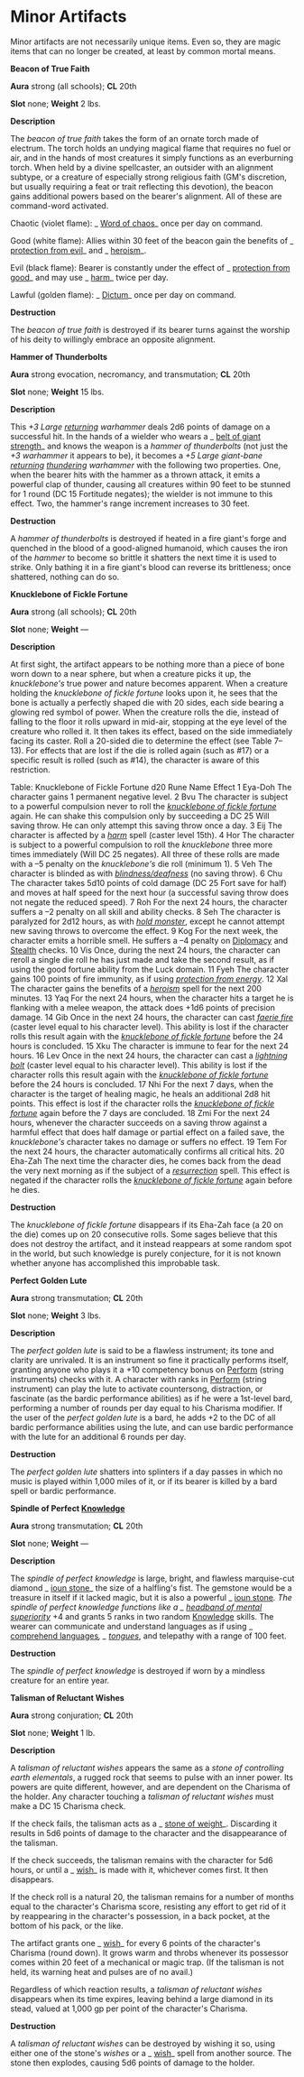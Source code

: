 # Minor Artifacts

Minor artifacts are not necessarily unique items. Even so, they are magic items that can no longer be created, at least by common mortal means.

**Beacon of True Faith**

**Aura** strong (all schools); **CL** 20th

**Slot** none; **Weight** 2 lbs.

**Description**

The _beacon of true faith_ takes the form of an ornate torch made of electrum. The torch holds an undying magical flame that requires no fuel or air, and in the hands of most creatures it simply functions as an everburning torch. When held by a divine spellcaster, an outsider with an alignment subtype, or a creature of especially strong religious faith (GM's discretion, but usually requiring a feat or trait reflecting this devotion), the beacon gains additional powers based on the bearer's alignment. All of these are command-word activated.

Chaotic (violet flame): _ [Word of chaos](../../spells/wordOfChaos.html#_word-of-chaos)_ once per day on command.

Good (white flame): Allies within 30 feet of the beacon gain the benefits of _ [protection from evil](../../spells/protectionFromEvil.html#_protection-from-evil)_ and _ [heroism](../../spells/heroism.html#_heroism)_.

Evil (black flame): Bearer is constantly under the effect of _ [protection from good](../../spells/protectionFromGood.html#_protection-from-good)_ and may use _ [harm](../../spells/harm.html#_harm)_ twice per day.

Lawful (golden flame): _ [Dictum](../../spells/dictum.html#_dictum)_ once per day on command.

**Destruction**

The _beacon of true faith_ is destroyed if its bearer turns against the worship of his deity to willingly embrace an opposite alignment.

**Hammer of Thunderbolts**

**Aura** strong evocation, necromancy, and transmutation; **CL** 20th

**Slot** none; **Weight** 15 lbs.

**Description**

This _+3 Large [returning](../../magicItems/weapons.html#_weapons-returning) warhammer_ deals 2d6 points of damage on a successful hit. In the hands of a wielder who wears a _ [belt of giant strength](../../magicItems/wondrousItems.html#_belt-of-giant-strength)_ and knows the weapon is a _hammer of thunderbolts_ (not just the _+3 warhammer_ it appears to be), it becomes a _+5 Large giant-bane [returning](../../magicItems/weapons.html#_weapons-returning) [thundering](../../magicItems/weapons.html#_thundering) warhammer_ with the following two properties. One, when the bearer hits with the hammer as a thrown attack, it emits a powerful clap of thunder, causing all creatures within 90 feet to be stunned for 1 round (DC 15 Fortitude negates); the wielder is not immune to this effect. Two, the hammer's range increment increases to 30 feet.

**Destruction**

A _hammer of thunderbolts_ is destroyed if heated in a fire giant's forge and quenched in the blood of a good-aligned humanoid, which causes the iron of the _hammer_ to become so brittle it shatters the next time it is used to strike. Only bathing it in a fire giant's blood can reverse its brittleness; once shattered, nothing can do so.

**Knucklebone of Fickle Fortune**

**Aura** strong (all schools); **CL** 20th

**Slot** none; **Weight** —

**Description**

At first sight, the artifact appears to be nothing more than a piece of bone worn down to a near sphere, but when a creature picks it up, the _knucklebone's_ true power and nature becomes apparent. When a creature holding the _knucklebone of fickle fortune_ looks upon it, he sees that the bone is actually a perfectly shaped die with 20 sides, each side bearing a glowing red symbol of power. When the creature rolls the die, instead of falling to the floor it rolls upward in mid-air, stopping at the eye level of the creature who rolled it. It then takes its effect, based on the side immediately facing its caster. Roll a 20-sided die to determine the effect (see Table 7–13). For effects that are lost if the die is rolled again (such as #17) or a specific result is rolled (such as #14), the character is aware of this restriction.

<caption>Table: Knucklebone of Fickle Fortune</caption><thead><tr>
<th>d20</th>
<th>Rune Name</th>
<th>Effect</th>
</tr></thead><tbody>
<tr class="odd">
<td>1</td>
<td>Eya-Doh</td>
<td>The character gains 1 permanent negative level.</td>
</tr>
<tr class="even">
<td>2</td>
<td>Bvu</td>
<td>The character is subject to a powerful compulsion never to roll the <i><a href="#knucklebone-of-fickle-fortune">knucklebone of fickle fortune</a></i> again. He can shake this compulsion only by succeeding a DC 25 Will saving throw. He can only attempt this saving throw once a day.</td>
</tr>
<tr class="odd">
<td>3</td>
<td>Eij</td>
<td>The character is affected by a <i><a href="../../spells/harm.html#_harm">harm</a></i> spell (caster level 15th).</td>
</tr>
<tr class="even">
<td>4</td>
<td>Hor</td>
<td>The character is subject to a powerful compulsion to roll the <i>knucklebone</i> three more times immediately (Will DC 25 negates). All three of these rolls are made with a –5 penalty on the <i>knucklebone's</i> die roll (minimum 1).</td>
</tr>
<tr class="odd">
<td>5</td>
<td>Veh</td>
<td>The character is blinded as with <i><a href="../../spells/blindnessDeafness.html#_blindness-deafness">blindness/deafness</a></i> (no saving throw).</td>
</tr>
<tr class="even">
<td>6</td>
<td>Chu</td>
<td>The character takes 5d10 points of cold damage (DC 25 Fort save for half) and moves at half speed for the next hour (a successful saving throw does not negate the reduced speed).</td>
</tr>
<tr class="odd">
<td>7</td>
<td>Roh</td>
<td>For the next 24 hours, the character suffers a –2 penalty on all skill and ability checks.</td>
</tr>
<tr class="even">
<td>8</td>
<td>Seh</td>
<td>The character is paralyzed for 2d12 hours, as with <i><a href="../../spells/holdMonster.html#_hold-monster">hold monster</a></i>, except he cannot attempt new saving throws to overcome the effect.</td>
</tr>
<tr class="odd">
<td>9</td>
<td>Kog</td>
<td>For the next week, the character emits a horrible smell. He suffers a –4 penalty on <a href="../../skills/diplomacy.html#_diplomacy">Diplomacy</a> and <a href="../../skills/stealth.html#_stealth">Stealth</a> checks.</td>
</tr>
<tr class="even">
<td>10</td>
<td>Vis</td>
<td>Once, during the next 24 hours, the character can reroll a single die roll he has just made and take the second result, as if using the good fortune ability from the Luck domain.</td>
</tr>
<tr class="odd">
<td>11</td>
<td>Fyeh</td>
<td>The character gains 100 points of fire immunity, as if using <i><a href="../../spells/protectionFromEnergy.html#_protection-from-energy">protection from energy</a></i>.</td>
</tr>
<tr class="even">
<td>12</td>
<td>Xal</td>
<td>The character gains the benefits of a <i><a href="../../spells/heroism.html#_heroism">heroism</a></i> spell for the next 200 minutes.</td>
</tr>
<tr class="odd">
<td>13</td>
<td>Yaq</td>
<td>For the next 24 hours, when the character hits a target he is flanking with a melee weapon, the attack does +1d6 points of precision damage.</td>
</tr>
<tr class="even">
<td>14</td>
<td>Gib</td>
<td>Once in the next 24 hours, the character can cast <i><a href="../../spells/faerieFire.html#_faerie-fire">faerie fire</a></i> (caster level equal to his character level). This ability is lost if the character rolls this result again with the <i><a href="#knucklebone-of-fickle-fortune">knucklebone of fickle fortune</a></i> before the 24 hours is concluded.</td>
</tr>
<tr class="odd">
<td>15</td>
<td>Xku</td>
<td>The character is immune to fear for the next 24 hours.</td>
</tr>
<tr class="even">
<td>16</td>
<td>Lev</td>
<td>Once in the next 24 hours, the character can cast a <i><a href="../../spells/lightningBolt.html#_lightning-bolt">lightning bolt</a></i> (caster level equal to his character level). This ability is lost if the character rolls this result again with the <i><a href="#knucklebone-of-fickle-fortune">knucklebone of fickle fortune</a></i> before the 24 hours is concluded.</td>
</tr>
<tr class="odd">
<td>17</td>
<td>Nhi</td>
<td>For the next 7 days, when the character is the target of healing magic, he heals an additional 2d8 hit points. This effect is lost if the character rolls the <i><a href="#knucklebone-of-fickle-fortune">knucklebone of fickle fortune</a></i> again before the 7 days are concluded.</td>
</tr>
<tr class="even">
<td>18</td>
<td>Zmi</td>
<td>For the next 24 hours, whenever the character succeeds on a saving throw against a harmful effect that does half damage or partial effect on a failed save, the <i>knucklebone's</i> character takes no damage or suffers no effect.</td>
</tr>
<tr class="odd">
<td>19</td>
<td>Tem</td>
<td>For the next 24 hours, the character automatically confirms all critical hits.</td>
</tr>
<tr class="even">
<td>20</td>
<td>Eha-Zah</td>
<td>The next time the character dies, he comes back from the dead the very next morning as if the subject of a <i><a href="../../spells/resurrection.html#_resurrection">resurrection</a></i> spell. This effect is negated if the character rolls the <i><a href="#knucklebone-of-fickle-fortune">knucklebone of fickle fortune</a></i> again before he dies.</td>
</tr>
</tbody>

**Destruction**

The _knucklebone of fickle fortune_ disappears if its Eha-Zah face (a 20 on the die) comes up on 20 consecutive rolls. Some sages believe that this does not destroy the artifact, and it instead reappears at some random spot in the world, but such knowledge is purely conjecture, for it is not known whether anyone has accomplished this improbable task.

**Perfect Golden Lute**

**Aura** strong transmutation; **CL** 20th

**Slot** none; **Weight** 3 lbs.

**Description**

The _perfect golden lute_ is said to be a flawless instrument; its tone and clarity are unrivaled. It is an instrument so fine it practically performs itself, granting anyone who plays it a +10 competency bonus on [Perform](../../skills/perform.html#_perform) (string instruments) checks with it. A character with ranks in [Perform](../../skills/perform.html#_perform) (string instrument) can play the lute to activate countersong, distraction, or fascinate (as the bardic performance abilities) as if he were a 1st-level bard, performing a number of rounds per day equal to his Charisma modifier. If the user of the _perfect golden lute_ is a bard, he adds +2 to the DC of all bardic performance abilities using the lute, and can use bardic performance with the lute for an additional 6 rounds per day.

**Destruction**

The _perfect golden lute_ shatters into splinters if a day passes in which no music is played within 1,000 miles of it, or if its bearer is killed by a bard spell or bardic performance.

**Spindle of Perfect [Knowledge](../../skills/knowledge.html#_knowledge)**

**Aura** strong transmutation; **CL** 20th

**Slot** none; **Weight** —

**Description**

The _spindle of perfect knowledge_ is large, bright, and flawless marquise-cut diamond _ [ioun stone](../../magicItems/wondrousItems.html#_ioun-stones)_ the size of a halfling's fist. The gemstone would be a treasure in itself if it lacked magic, but it is also a powerful _ [ioun stone](../../magicItems/wondrousItems.html#_ioun-stones)_. The _spindle of perfect knowledge_ functions like a _ [headband of mental superiority](../../magicItems/wondrousItems.html#_headband-of-mental-superiority)_ +4 and grants 5 ranks in two random [Knowledge](../../skills/knowledge.html#_knowledge) skills. The wearer can communicate and understand languages as if using _ [comprehend languages](../../spells/comprehendLanguages.html#_comprehend-languages)_, _ [tongues](../../spells/tongues.html#_tongues)_, and telepathy with a range of 100 feet.

**Destruction**

The _spindle of perfect knowledge_ is destroyed if worn by a mindless creature for an entire year.

**Talisman of Reluctant Wishes**

**Aura** strong conjuration; **CL** 20th

**Slot** none; **Weight** 1 lb.

**Description**

A _talisman of reluctant wishes_ appears the same as a _stone of controlling earth elementals_, a rugged rock that seems to pulse with an inner power. Its powers are quite different, however, and are dependent on the Charisma of the holder. Any character touching a _talisman of reluctant wishes_ must make a DC 15 Charisma check.

If the check fails, the talisman acts as a _ [stone of weight](../../magicItems/specificCursedItems.html#_stone-of-weight)_. Discarding it results in 5d6 points of damage to the character and the disappearance of the talisman.

If the check succeeds, the talisman remains with the character for 5d6 hours, or until a _ [wish](../../spells/wish.html#_wish)_ is made with it, whichever comes first. It then disappears.

If the check roll is a natural 20, the talisman remains for a number of months equal to the character's Charisma score, resisting any effort to get rid of it by reappearing in the character's possession, in a back pocket, at the bottom of his pack, or the like.

The artifact grants one _ [wish](../../spells/wish.html#_wish)_ for every 6 points of the character's Charisma (round down). It grows warm and throbs whenever its possessor comes within 20 feet of a mechanical or magic trap. (If the talisman is not held, its warning heat and pulses are of no avail.)

Regardless of which reaction results, a _talisman of reluctant wishes_ disappears when its time expires, leaving behind a large diamond in its stead, valued at 1,000 gp per point of the character's Charisma.

**Destruction**

A _talisman of reluctant wishes_ can be destroyed by wishing it so, using either one of the stone's _wishes_ or a _ [wish](../../spells/wish.html#_wish)_ spell from another source. The stone then explodes, causing 5d6 points of damage to the holder.

